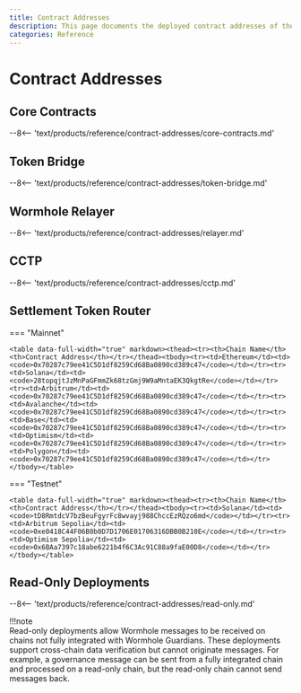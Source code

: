 ```yaml
---
title: Contract Addresses
description: This page documents the deployed contract addresses of the Wormhole contracts on each chain, including Core Contracts, TokenBridge, and more.
categories: Reference
---
```


# Contract Addresses

## Core Contracts

--8<-- 'text/products/reference/contract-addresses/core-contracts.md'

## Token Bridge

--8<-- 'text/products/reference/contract-addresses/token-bridge.md'

## Wormhole Relayer

--8<-- 'text/products/reference/contract-addresses/relayer.md'

## CCTP

--8<-- 'text/products/reference/contract-addresses/cctp.md'

## Settlement Token Router

=== "Mainnet"

    <table data-full-width="true" markdown><thead><tr><th>Chain Name</th><th>Contract Address</th></tr></thead><tbody><tr><td>Ethereum</td><td><code>0x70287c79ee41C5D1df8259Cd68Ba0890cd389c47</code></td></tr><tr><td>Solana</td><td><code>28topqjtJzMnPaGFmmZk68tzGmj9W9aMntaEK3QkgtRe</code></td></tr><tr><td>Arbitrum</td><td><code>0x70287c79ee41C5D1df8259Cd68Ba0890cd389c47</code></td></tr><tr><td>Avalanche</td><td><code>0x70287c79ee41C5D1df8259Cd68Ba0890cd389c47</code></td></tr><tr><td>Base</td><td><code>0x70287c79ee41C5D1df8259Cd68Ba0890cd389c47</code></td></tr><tr><td>Optimism</td><td><code>0x70287c79ee41C5D1df8259Cd68Ba0890cd389c47</code></td></tr><tr><td>Polygon</td><td><code>0x70287c79ee41C5D1df8259Cd68Ba0890cd389c47</code></td></tr></tbody></table>

=== "Testnet"

    <table data-full-width="true" markdown><thead><tr><th>Chain Name</th><th>Contract Address</th></tr></thead><tbody><tr><td>Solana</td><td><code>tD8RmtdcV7bzBeuFgyrFc8wvayj988ChccEzRQzo6md</code></td></tr><tr><td>Arbitrum Sepolia</td><td><code>0xe0418C44F06B0b0D7D1706E01706316DBB0B210E</code></td></tr><tr><td>Optimism Sepolia</td><td><code>0x6BAa7397c18abe6221b4f6C3Ac91C88a9faE00D8</code></td></tr></tbody></table>
    

## Read-Only Deployments

--8<-- 'text/products/reference/contract-addresses/read-only.md'

!!!note  
    Read-only deployments allow Wormhole messages to be received on chains not fully integrated with Wormhole Guardians. These deployments support cross-chain data verification but cannot originate messages. For example, a governance message can be sent from a fully integrated chain and processed on a read-only chain, but the read-only chain cannot send messages back.

